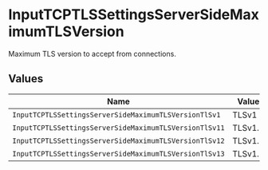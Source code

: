 # InputTCPTLSSettingsServerSideMaximumTLSVersion

Maximum TLS version to accept from connections.


## Values

| Name                                                   | Value                                                  |
| ------------------------------------------------------ | ------------------------------------------------------ |
| `InputTCPTLSSettingsServerSideMaximumTLSVersionTlSv1`  | TLSv1                                                  |
| `InputTCPTLSSettingsServerSideMaximumTLSVersionTlSv11` | TLSv1.1                                                |
| `InputTCPTLSSettingsServerSideMaximumTLSVersionTlSv12` | TLSv1.2                                                |
| `InputTCPTLSSettingsServerSideMaximumTLSVersionTlSv13` | TLSv1.3                                                |